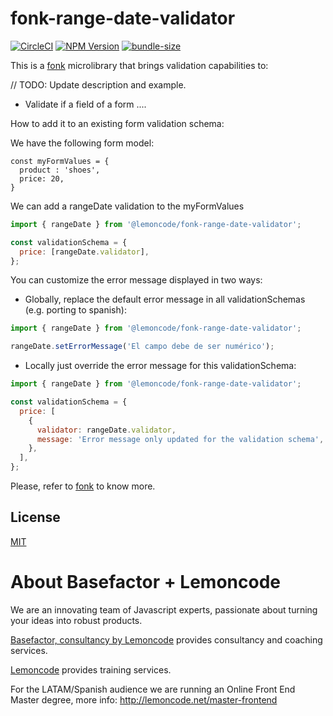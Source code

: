 # fonk-range-date-validator

[![CircleCI](https://badgen.net/github/status/Lemoncode/fonk-range-date-validator/master?icon=circleci&label=circleci)](https://circleci.com/gh/Lemoncode/fonk-range-date-validator/tree/master)
[![NPM Version](https://badgen.net/npm/v/@lemoncode/fonk-range-date-validator?icon=npm&label=npm)](https://www.npmjs.com/package/@lemoncode/fonk-range-date-validator)
[![bundle-size](https://badgen.net/bundlephobia/min/@lemoncode/fonk-range-date-validator)](https://bundlephobia.com/result?p=@lemoncode/fonk-range-date-validator)

This is a [fonk](https://github.com/Lemoncode/fonk) microlibrary that brings validation capabilities to:

// TODO: Update description and example.

- Validate if a field of a form ....

How to add it to an existing form validation schema:

We have the following form model:

```
const myFormValues = {
  product : 'shoes',
  price: 20,
}
```

We can add a rangeDate validation to the myFormValues

```javascript
import { rangeDate } from '@lemoncode/fonk-range-date-validator';

const validationSchema = {
  price: [rangeDate.validator],
};
```

You can customize the error message displayed in two ways:

- Globally, replace the default error message in all validationSchemas (e.g. porting to spanish):

```javascript
import { rangeDate } from '@lemoncode/fonk-range-date-validator';

rangeDate.setErrorMessage('El campo debe de ser numérico');
```

- Locally just override the error message for this validationSchema:

```javascript
import { rangeDate } from '@lemoncode/fonk-range-date-validator';

const validationSchema = {
  price: [
    {
      validator: rangeDate.validator,
      message: 'Error message only updated for the validation schema',
    },
  ],
};
```

Please, refer to [fonk](https://github.com/Lemoncode/fonk) to know more.

## License

[MIT](./LICENSE)

# About Basefactor + Lemoncode

We are an innovating team of Javascript experts, passionate about turning your ideas into robust products.

[Basefactor, consultancy by Lemoncode](http://www.basefactor.com) provides consultancy and coaching services.

[Lemoncode](http://lemoncode.net/services/en/#en-home) provides training services.

For the LATAM/Spanish audience we are running an Online Front End Master degree, more info: http://lemoncode.net/master-frontend

